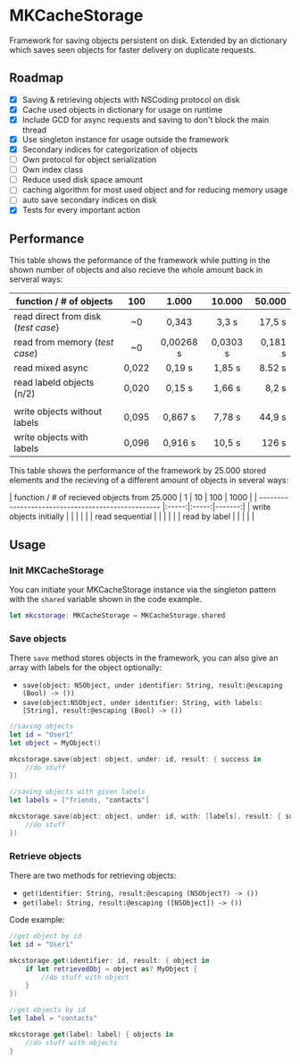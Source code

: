 #  MKCacheStorage
Framework for saving objects persistent on disk. Extended by an dictionary which saves seen objects for faster delivery on duplicate requests.

## Roadmap
- [x] Saving & retrieving objects with NSCoding protocol on disk
- [x] Cache used objects in dictionary for usage on runtime
- [x] Include GCD for async requests and saving to don't block the main thread
- [x] Use singleton instance for usage outside the framework
- [x] Secondary indices for categorization of objects
- [ ] Own protocol for object serialization
- [ ] Own index class
- [ ] Reduce used disk space amount
- [ ] caching algorithm for most used object and for reducing memory usage
- [ ] auto save secondary indices on disk
- [x] Tests for every important action

## Performance

This table shows the peformance of the framework while putting in the shown number of objects and also recieve the whole amount back in serveral ways:

| function / # of objects | 100 | 1.000 | 10.000 | 50.000 |
| ------------------- |:------:|:-----:|:--------:|--------:|
| read direct from disk (*test case*) | ~0 | 0,343 | 3,3 s | 17,5 s |
| read from memory (*test case*) | ~0 | 0,00268 s | 0,0303 s | 0,181 s |
| read mixed async | 0,022 | 0,19 s | 1,85 s | 8.52 s |
| read labeld objects (n/2) | 0,020 | 0,15 s |  1,66 s | 8,2 s |
| | | | | |
| write objects without labels | 0,095 | 0,867 s | 7,78 s | 44,9 s |
| write objects with labels | 0,096 | 0,916 s | 10,5 s | 126 s |

This table shows the performance of the framework by 25.000 stored elements and the recieving of a different amount of objects in several ways:

| function / # of recieved objects from 25.000 | 1 | 10 | 100 | 1000 |
| -------------------------------------------------- |:-----:|:-----:|-------:|
| write objects initially |  | | | |
| read sequential | | | | |
| read by label | | | | |

## Usage

### Init MKCacheStorage

You can initiate your MKCacheStorage instance via the singleton pattern with the `shared` variable shown in the code example.

```swift
let mkcstorage: MKCacheStorage = MKCacheStorage.shared
```

### Save objects

There `save` method stores objects in the framework, you can also give an array with labels for the object optionally:
- `save(object: NSObject, under identifier: String, result:@escaping (Bool) -> ())`
- `save(object:NSObject, under identifier: String, with labels: [String], result:@escaping (Bool) -> ())`

```swift
//saving objects
let id = "User1"
let object = MyObject()

mkcstorage.save(object: object, under: id, result: { success in
    //do stuff
})

//saving objects with given labels
let labels = ["friends, "contacts"]

mkcstorage.save(object: object, under: id, with: [labels], result: { success in
    //do stuff
})
```

### Retrieve objects

There are two methods for retrieving objects:
- `get(identifier: String, result:@escaping (NSObject?) -> ())`
- `get(label: String, result:@escaping ([NSObject]) -> ())`

Code example:

```swift
//get object by id
let id = "User1"

mkcstorage.get(identifier: id, result: { object in
    if let retrievedObj = object as? MyObject {
        //do stuff with object
    }
})

//get objects by id
let label = "contacts"

mkcstorage.get(label: label) { objects in
    //do stuff with objects
}
```

